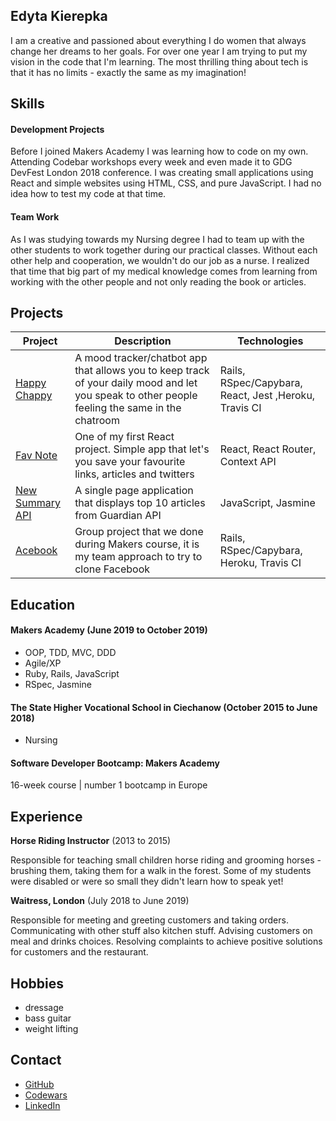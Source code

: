 ## Edyta Kierepka

I am a creative and passioned about everything I do women that always change her dreams to her goals.
For over one year I am trying to put my vision in the code that I'm learning.
The most thrilling thing about tech is that it has no limits - exactly the same as my imagination!

## Skills

#### Development Projects

Before I joined Makers Academy I was learning how to code on my own. Attending Codebar workshops every week and even made it to GDG DevFest London 2018 conference.
I was creating small applications using React and simple websites using HTML, CSS, and pure JavaScript. I had no idea how to test my code at that time.

#### Team Work

As I was studying towards my Nursing degree I had to team up with the other students to work together during our practical classes. Without each other help and cooperation, we wouldn't do our job as a nurse. I realized that time that big part of my medical knowledge comes from learning from working with the other people and not only reading the book or articles.

## Projects

| Project   | Description | Technologies |
|---        |---         |---           |
| [Happy Chappy](https://github.com/KierepkaE/HappyChappy) | A mood tracker/chatbot app that allows you to keep track of your daily mood and let you speak to other people feeling the same in the chatroom | Rails, RSpec/Capybara, React, Jest ,Heroku, Travis CI|
|[Fav Note](https://kierepkae.github.io/FavNote/)| One of my first React project. Simple app that let's you save your favourite links, articles and twitters | React, React Router, Context API|
| [New Summary API](https://github.com/KierepkaE/news-summary-challenge) | A single page application that displays top 10 articles from Guardian API | JavaScript, Jasmine |
| [Acebook](https://github.com/KierepkaE/acebook-good-guys) |Group project that we done during Makers course, it is my team approach to try to clone Facebook|Rails, RSpec/Capybara, Heroku, Travis CI|

## Education

#### Makers Academy (June 2019 to October 2019)

- OOP, TDD, MVC, DDD
- Agile/XP
- Ruby, Rails, JavaScript
- RSpec, Jasmine

#### The State Higher Vocational School in Ciechanow (October 2015 to June 2018)

- Nursing

#### Software Developer Bootcamp: Makers Academy

16-week course | number 1 bootcamp in Europe

## Experience

**Horse Riding Instructor** (2013 to 2015)

Responsible for teaching small children horse riding and grooming horses - brushing them, taking them for a walk in the forest. Some of my students were disabled or were so small they didn't learn how to speak yet!

**Waitress, London** (July 2018 to June 2019)

Responsible for meeting and greeting customers and taking orders. Communicating with other stuff also kitchen stuff. Advising customers on meal and drinks choices. Resolving complaints to achieve positive solutions for customers and the restaurant.

## Hobbies

- dressage
- bass guitar
- weight lifting

## Contact

- [GitHub](http://github.com/KierepkaE)
- [Codewars](http://codewars.com/users/KierepkaE)
- [LinkedIn](http://linkedin.com/in/kierepkae/)
